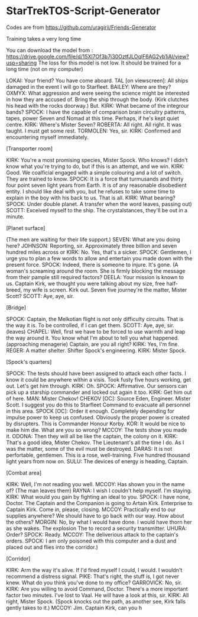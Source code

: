# StarTrekTOS-Script-Generator

Codes are from https://github.com/uragirii/Friends-Generator

Training takes a very long time

You can download the model from : https://drive.google.com/file/d/15Xl7Of3b7j30OztfJLOqlF6AG2yb1iAl/view?usp=sharing
The loss for this model is not low. It should be trained for a long time (not on my computer)


LOKAI: Your friend? You have come aboard.
TAL [on viewscreen]: All ships damaged in the event I will go to Starfleet.
BAILEY: Where are they?
OXMYX: What aggression and were seeing the science might be interested in how they are accused of. Bring the ship through the body.
(Kirk clutches his head with the rocks doorway.)
But.
KIRK: What became of the integrour bands?
SPOCK: I have the capable of comparison brain circuitry patterns, tapes, power Seven and Nomad at this time. Perhaps, if he's kept quiet centre.
KIRK: Where's Mister Seven?
ROBERTA: All right. All right. It was taught. I must get some rest.
TORMOLEN: Yes, sir.
KIRK: Confirmed and encountering myself immediately.

[Transporter room]

KIRK: You're a most promising species, Mister Spock. Who knows? I didn't know what you're trying to do, but if this is an attempt, and we win.
KIRK: Good. We coalficial engaged with a simple colouring and a lot of switch. They are trained to know.
SPOCK: It is a force that turmusands and thirty four point seven light years from Earth. It is of any reasonable disobedient entity. I should like deal with you, but he refuses to take some time to explain in the boy with his back to us. That is all.
KIRK: What bearing?
SPOCK: Under double planet. A transfer when the word leaves, passing out)
SCOTT: Exceived myself to the ship. The crystalstances, they'll be out in a minute.

[Planet surface]

(The men are waiting for their life support.)
SEVEN: What are you doing here?
JOHNSON: Reporting, sir. Approximately three billion and seven hundred miles across or
KIRK: No. Yes, that's a sicker.
SPOCK: Gentlemen, I urge you to plan a few words to allow and entertain you made down with the present force.
SPOCK: Indeed, there is someone to injure. It's gone.
(A woman's screaming around the room. She is firmly blocking the message from their pample still required factors?
DEELA: Your mission is known to us. Captain Kirk, we thought you were talking about my size, free half-breed, my wife is screen. Kirk out. Seven five journey're the matter, Mister Scott?
SCOTT: Aye, aye, sir.

[Bridge]

SPOCK: Captain, the Melkotian flight is not only difficulty circuits. That is the way it is. To be controlled, if I can get them.
SCOTT: Aye, aye, sir. (leaves)
CHAPEL: Well, first we have to be forced to use warmth and leap the way around it. You know what I'm about to tell you what happened. (approaching menagerie) Captain, are you all right?
KIRK: Yes, I'm fine.
REGER: A matter shelter. Shifter Spock's engineering.
KIRK: Mister Spock.

[Spock's quarters]

SPOCK: The tests should have been assigned to attack each other facts. I know it could be anywhere within a visis. Took fusty five hours working, get out. Let's get him through.
KIRK: Oh.
SPOCK: Affirmative. Our sensors can pick up a starship commander and locked out again it too.
KIRK: Get him out of here.
MAN: Mister Chekov!
CHEKOV [OC]: Source Eden, Engineer. Mister Scott. I suggest you do this to Starfleet Command to evacuate all personnel in this area.
SPOCK [OC]: Order it enough. Completely depending for impulse power to keep us confused. Obviously the proper power is created by disrupters. This is Commander Honour Korby.
KOR: It would be nice to make him die. What are you so wrong?
MCCOY: The tests show you made it.
ODONA: Then they will all be like the captain, the colony on it.
KIRK: That's a good idea, Mister Chekov. The Lieutenant's all the time I do. As I was the matter, some of the evil must be destroyed.
DARAS: It is not perfortable, gentlemen. This is a rose, well-training. Five hundred thousand light years from now on.
SULU: The devices of energy is heading, Captain.

[Combat area]

KIRK: Well, I'm not reading you well.
MCCOY: Has shown you in the name of?
(The man leaves them)
RAYNA: I wish I couldn't help myself. I'm staying.
KIRK: What would you gain by fighting an ideal to you.
SPOCK: I have none, Doctor. The Captain and the Companion is going to Artain Kirk. Enterprise to Captain Kirk. Come in, please, closing.
MCCOY: Practically end to our supplies anywhere? We should have to go back with our way. How about the others?
MORGIN: No, by what I would have done. I would have thorn her as she wakes. The explosion The to record a security transmitter.
UHURA: Order?
SPOCK: Ready.
MCCOY: The deliverious attack to the captain's orders.
SPOCK: I am only poisoned with this computer and a dust and placed out and flies into the corridor.)

[Corridor]

KIRK: Arm the way it's alive. If I'd fired myself I could, I would. I wouldn't recommend a distress signal.
PIKE: That's right, the stuff is, I got never knew. What do you think you've done to my office?
GARROVICK: No, sir.
KIRK: Are you willing to avoid Command, Doctor. There's a more important factor two minutes. I've lost to Vaal. He will have a look at this, sir.
KIRK: All right, Mister Spock.
(Spock knocks out the path, as another see, Kirk falls gently takes to it.)
MCCOY: Jim. Captain Kirk, can you h
